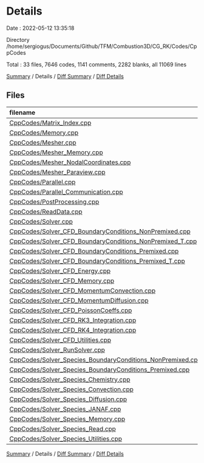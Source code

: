 # Details

Date : 2022-05-12 13:35:18

Directory /home/sergiogus/Documents/Github/TFM/Combustion3D/CG_RK/Codes/CppCodes

Total : 33 files,  7646 codes, 1141 comments, 2282 blanks, all 11069 lines

[Summary](results.md) / Details / [Diff Summary](diff.md) / [Diff Details](diff-details.md)

## Files
| filename | language | code | comment | blank | total |
| :--- | :--- | ---: | ---: | ---: | ---: |
| [CppCodes/Matrix_Index.cpp](/CppCodes/Matrix_Index.cpp) | C++ | 20 | 26 | 24 | 70 |
| [CppCodes/Memory.cpp](/CppCodes/Memory.cpp) | C++ | 23 | 6 | 19 | 48 |
| [CppCodes/Mesher.cpp](/CppCodes/Mesher.cpp) | C++ | 479 | 50 | 152 | 681 |
| [CppCodes/Mesher_Memory.cpp](/CppCodes/Mesher_Memory.cpp) | C++ | 66 | 20 | 24 | 110 |
| [CppCodes/Mesher_NodalCoordinates.cpp](/CppCodes/Mesher_NodalCoordinates.cpp) | C++ | 466 | 121 | 86 | 673 |
| [CppCodes/Mesher_Paraview.cpp](/CppCodes/Mesher_Paraview.cpp) | C++ | 37 | 4 | 10 | 51 |
| [CppCodes/Parallel.cpp](/CppCodes/Parallel.cpp) | C++ | 100 | 16 | 32 | 148 |
| [CppCodes/Parallel_Communication.cpp](/CppCodes/Parallel_Communication.cpp) | C++ | 144 | 11 | 57 | 212 |
| [CppCodes/PostProcessing.cpp](/CppCodes/PostProcessing.cpp) | C++ | 163 | 26 | 55 | 244 |
| [CppCodes/ReadData.cpp](/CppCodes/ReadData.cpp) | C++ | 64 | 8 | 23 | 95 |
| [CppCodes/Solver.cpp](/CppCodes/Solver.cpp) | C++ | 85 | 13 | 30 | 128 |
| [CppCodes/Solver_CFD_BoundaryConditions_NonPremixed.cpp](/CppCodes/Solver_CFD_BoundaryConditions_NonPremixed.cpp) | C++ | 268 | 32 | 52 | 352 |
| [CppCodes/Solver_CFD_BoundaryConditions_NonPremixed_T.cpp](/CppCodes/Solver_CFD_BoundaryConditions_NonPremixed_T.cpp) | C++ | 135 | 23 | 25 | 183 |
| [CppCodes/Solver_CFD_BoundaryConditions_Premixed.cpp](/CppCodes/Solver_CFD_BoundaryConditions_Premixed.cpp) | C++ | 277 | 32 | 56 | 365 |
| [CppCodes/Solver_CFD_BoundaryConditions_Premixed_T.cpp](/CppCodes/Solver_CFD_BoundaryConditions_Premixed_T.cpp) | C++ | 135 | 23 | 25 | 183 |
| [CppCodes/Solver_CFD_Energy.cpp](/CppCodes/Solver_CFD_Energy.cpp) | C++ | 912 | 101 | 261 | 1,274 |
| [CppCodes/Solver_CFD_Memory.cpp](/CppCodes/Solver_CFD_Memory.cpp) | C++ | 144 | 22 | 72 | 238 |
| [CppCodes/Solver_CFD_MomentumConvection.cpp](/CppCodes/Solver_CFD_MomentumConvection.cpp) | C++ | 672 | 49 | 269 | 990 |
| [CppCodes/Solver_CFD_MomentumDiffusion.cpp](/CppCodes/Solver_CFD_MomentumDiffusion.cpp) | C++ | 776 | 81 | 115 | 972 |
| [CppCodes/Solver_CFD_PoissonCoeffs.cpp](/CppCodes/Solver_CFD_PoissonCoeffs.cpp) | C++ | 225 | 40 | 65 | 330 |
| [CppCodes/Solver_CFD_RK3_Integration.cpp](/CppCodes/Solver_CFD_RK3_Integration.cpp) | C++ | 144 | 47 | 54 | 245 |
| [CppCodes/Solver_CFD_RK4_Integration.cpp](/CppCodes/Solver_CFD_RK4_Integration.cpp) | C++ | 187 | 60 | 69 | 316 |
| [CppCodes/Solver_CFD_Utilities.cpp](/CppCodes/Solver_CFD_Utilities.cpp) | C++ | 437 | 78 | 126 | 641 |
| [CppCodes/Solver_RunSolver.cpp](/CppCodes/Solver_RunSolver.cpp) | C++ | 173 | 40 | 86 | 299 |
| [CppCodes/Solver_Species_BoundaryConditions_NonPremixed.cpp](/CppCodes/Solver_Species_BoundaryConditions_NonPremixed.cpp) | C++ | 159 | 33 | 62 | 254 |
| [CppCodes/Solver_Species_BoundaryConditions_Premixed.cpp](/CppCodes/Solver_Species_BoundaryConditions_Premixed.cpp) | C++ | 138 | 26 | 55 | 219 |
| [CppCodes/Solver_Species_Chemistry.cpp](/CppCodes/Solver_Species_Chemistry.cpp) | C++ | 36 | 16 | 23 | 75 |
| [CppCodes/Solver_Species_Convection.cpp](/CppCodes/Solver_Species_Convection.cpp) | C++ | 423 | 43 | 164 | 630 |
| [CppCodes/Solver_Species_Diffusion.cpp](/CppCodes/Solver_Species_Diffusion.cpp) | C++ | 437 | 50 | 80 | 567 |
| [CppCodes/Solver_Species_JANAF.cpp](/CppCodes/Solver_Species_JANAF.cpp) | C++ | 102 | 10 | 28 | 140 |
| [CppCodes/Solver_Species_Memory.cpp](/CppCodes/Solver_Species_Memory.cpp) | C++ | 75 | 19 | 38 | 132 |
| [CppCodes/Solver_Species_Read.cpp](/CppCodes/Solver_Species_Read.cpp) | C++ | 80 | 6 | 19 | 105 |
| [CppCodes/Solver_Species_Utilities.cpp](/CppCodes/Solver_Species_Utilities.cpp) | C++ | 64 | 9 | 26 | 99 |

[Summary](results.md) / Details / [Diff Summary](diff.md) / [Diff Details](diff-details.md)